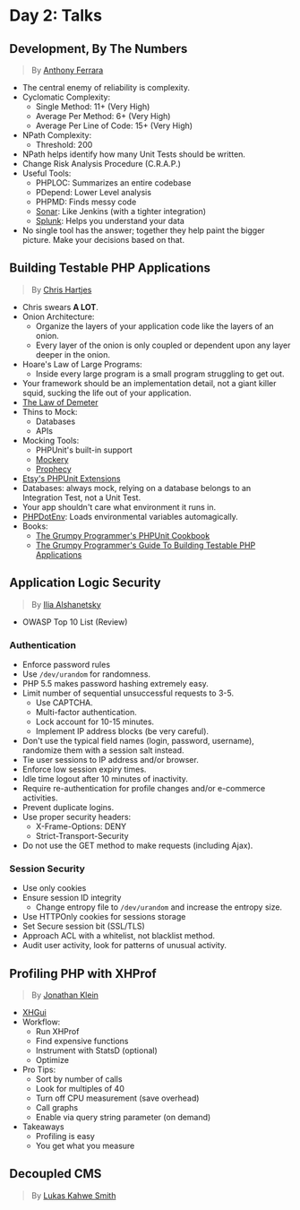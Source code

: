 # Day 2: Talks

## Development, By The Numbers

> By [Anthony Ferrara][1]

* The central enemy of reliability is complexity.
* Cyclomatic Complexity:
  * Single Method: 11+ (Very High)
  * Average Per Method: 6+ (Very High)
  * Average Per Line of Code: 15+ (Very High)
* NPath Complexity:
  * Threshold: 200
* NPath helps identify how many Unit Tests should be written.
* Change Risk Analysis Procedure (C.R.A.P.)
* Useful Tools:
  * PHPLOC: Summarizes an entire codebase
  * PDepend: Lower Level analysis
  * PHPMD: Finds messy code
  * [Sonar][6]: Like Jenkins (with a tighter integration)
  * [Splunk][7]: Helps you understand your data
* No single tool has the answer; together they help paint the bigger picture. Make your decisions based on that.

## Building Testable PHP Applications

> By [Chris Hartjes][2]

* Chris swears **A LOT**.
* Onion Architecture:
  * Organize the layers of your application code like the layers of an onion.
  * Every layer of the onion is only coupled or dependent upon any layer deeper in the onion.
* Hoare's Law of Large Programs:
  * Inside every large program is a small program struggling to get out.
* Your framework should be an implementation detail, not a giant killer squid, sucking the life out of your application.
* [The Law of Demeter][8]
* Thins to Mock:
  * Databases
  * APIs
* Mocking Tools:
  * PHPUnit's built-in support
  * [Mockery][9]
  * [Prophecy][10]
* [Etsy's PHPUnit Extensions][11]
* Databases: always mock, relying on a database belongs to an Integration Test, not a Unit Test.
* Your app shouldn't care what environment it runs in.
* [PHPDotEnv][12]: Loads environmental variables automagically.
* Books:
  * [The Grumpy Programmer's PHPUnit Cookbook][13]
  * [The Grumpy Programmer's Guide To Building Testable PHP Applications][14]

## Application Logic Security

> By [Ilia Alshanetsky][3]

* OWASP Top 10 List (Review)

### Authentication

* Enforce password rules
* Use `/dev/urandom` for randomness.
* PHP 5.5 makes password hashing extremely easy.
* Limit number of sequential unsuccessful requests to 3-5.
  * Use CAPTCHA.
  * Multi-factor authentication.
  * Lock account for 10-15 minutes.
  * Implement IP address blocks (be very careful).
* Don't use the typical field names (login, password, username), randomize them with a session salt instead.
* Tie user sessions to IP address and/or browser.
* Enforce low session expiry times.
* Idle time logout after 10 minutes of inactivity.
* Require re-authentication for profile changes and/or e-commerce activities.
* Prevent duplicate logins.
* Use proper security headers:
  * X-Frame-Options: DENY
  * Strict-Transport-Security
* Do not use the GET method to make requests (including Ajax).

### Session Security

* Use only cookies
* Ensure session ID integrity
  * Change entropy file to `/dev/urandom` and increase the entropy size.
* Use HTTPOnly cookies for sessions storage
* Set Secure session bit (SSL/TLS)
* Approach ACL with a whitelist, not blacklist method.
* Audit user activity, look for patterns of unusual activity.

## Profiling PHP with XHProf

> By [Jonathan Klein][4]

* [XHGui][15]
* Workflow:
  * Run XHProf
  * Find expensive functions
  * Instrument with StatsD (optional)
  * Optimize
* Pro Tips:
  * Sort by number of calls
  * Look for multiples of 40
  * Turn off CPU measurement (save overhead)
  * Call graphs
  * Enable via query string parameter (on demand)
* Takeaways
  * Profiling is easy
  * You get what you measure

## Decoupled CMS

> By [Lukas Kahwe Smith][5]



[1]: https://twitter.com/ircmaxell
[2]: https://twitter.com/grmpyprogrammer
[3]: https://twitter.com/iliaa
[4]: https://twitter.com/jonathanklein
[5]: https://twitter.com/lsmith
[6]: http://www.sonarsource.com/products/editions/
[7]: http://dev.splunk.com/
[8]: http://en.wikipedia.org/wiki/Law_of_Demeter
[9]: https://github.com/padraic/mockery
[10]: https://github.com/phpspec/prophecy
[11]: https://github.com/etsy/phpunit-extensions
[12]: https://github.com/vlucas/phpdotenv
[13]: https://leanpub.com/grumpy-phpunit
[14]: https://leanpub.com/grumpy-testing
[15]: https://github.com/perftools/xhgui